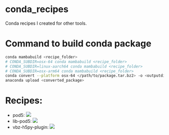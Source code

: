 # conda_recipes
Conda recipes I created for other tools.

# Command to build conda package
```bash
conda mambabuild <recipe_folder>
# CONDA_SUBDIR=osx-64 conda mambabuild <recipe_folder>
# CONDA_SUBDIR=linux-aarch64 conda mambabuild <recipe_folder>
# CONDA_SUBDIR=osx-arm64 conda mambabuild <recipe_folder>
conda convert --platform osx-64 </path/to/package.tar.bz2> -o <outputdir/>
anaconda upload <converted_package>
```

# Recipes:

- pod5: [![](https://anaconda.org/jannessp/pod5/badges/version.svg)](https://anaconda.org/jannessp/pod5)
- lib-pod5: [![](https://anaconda.org/jannessp/lib-pod5/badges/version.svg)](https://anaconda.org/jannessp/lib-pod5)
- vbz-h5py-plugin: [![](https://anaconda.org/jannessp/vbz-h5py-plugin/badges/version.svg)](https://anaconda.org/jannessp/vbz-h5py-plugin)